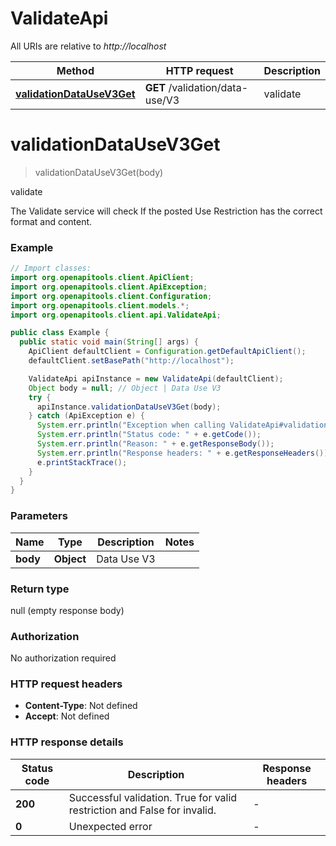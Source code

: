 # ValidateApi

All URIs are relative to *http://localhost*

Method | HTTP request | Description
------------- | ------------- | -------------
[**validationDataUseV3Get**](ValidateApi.md#validationDataUseV3Get) | **GET** /validation/data-use/V3 | validate


<a name="validationDataUseV3Get"></a>
# **validationDataUseV3Get**
> validationDataUseV3Get(body)

validate

The Validate service will check If the posted Use Restriction has the correct format and content.

### Example
```java
// Import classes:
import org.openapitools.client.ApiClient;
import org.openapitools.client.ApiException;
import org.openapitools.client.Configuration;
import org.openapitools.client.models.*;
import org.openapitools.client.api.ValidateApi;

public class Example {
  public static void main(String[] args) {
    ApiClient defaultClient = Configuration.getDefaultApiClient();
    defaultClient.setBasePath("http://localhost");

    ValidateApi apiInstance = new ValidateApi(defaultClient);
    Object body = null; // Object | Data Use V3
    try {
      apiInstance.validationDataUseV3Get(body);
    } catch (ApiException e) {
      System.err.println("Exception when calling ValidateApi#validationDataUseV3Get");
      System.err.println("Status code: " + e.getCode());
      System.err.println("Reason: " + e.getResponseBody());
      System.err.println("Response headers: " + e.getResponseHeaders());
      e.printStackTrace();
    }
  }
}
```

### Parameters

Name | Type | Description  | Notes
------------- | ------------- | ------------- | -------------
 **body** | **Object**| Data Use V3 |

### Return type

null (empty response body)

### Authorization

No authorization required

### HTTP request headers

 - **Content-Type**: Not defined
 - **Accept**: Not defined

### HTTP response details
| Status code | Description | Response headers |
|-------------|-------------|------------------|
**200** | Successful validation. True for valid restriction and False for invalid. |  -  |
**0** | Unexpected error |  -  |

